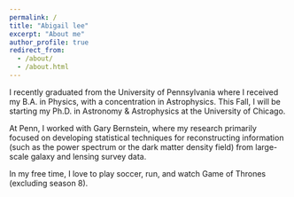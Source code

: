 ```yaml
---
permalink: /
title: "Abigail lee"
excerpt: "About me"
author_profile: true
redirect_from: 
  - /about/
  - /about.html
---
```


I recently graduated from the University of Pennsylvania where I received my B.A. in Physics, with a concentration in Astrophysics. This Fall, I will be starting my Ph.D. in Astronomy & Astrophysics at the University of Chicago. 

At Penn, I worked with Gary Bernstein, where my research primarily focused on developing statistical techniques for reconstructing information (such as the power spectrum or the dark matter density field) from large-scale galaxy and lensing survey data. 

In my free time, I love to play soccer, run, and watch Game of Thrones (excluding season 8). 

